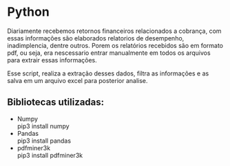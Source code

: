 # Python
Diariamente recebemos retornos financeiros relacionados a cobrança, com essas informações são elaborados relatorios de desempenho, inadimplencia, dentre outros. Porem os relatórios recebidos são em formato pdf, ou seja, era nescessario entrar manualmente em todos os arquivos para extrair essas informações.<br>

Esse script, realiza a extração desses dados, filtra as informações e as salva em um arquivo excel para posterior analise.
## **Bibliotecas utilizadas**:
* Numpy <br> pip3 install numpy
* Pandas <br> pip3 install pandas
* pdfminer3k <br> pip3 install pdfminer3k
